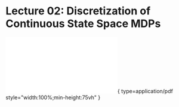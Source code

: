 # Lecture 02: Discretization of Continuous State Space MDPs  

![slides](assets/slides/Lec2-discretization-of-continuous-state-space-MDPs.pdf){ type=application/pdf style="width:100%;min-height:75vh" }